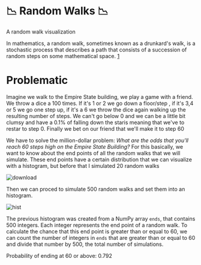 # :chart_with_downwards_trend: Random Walks :chart_with_downwards_trend: 
A random walk visualization

In mathematics, a random walk, sometimes known as a drunkard's walk, is a stochastic process that describes a path that consists of a succession of random steps on some mathematical space. [1](https://en.wikipedia.org/wiki/Random_walk)
# Problematic 
Imagine we walk to the Empire State building, we play a game with a friend. We throw a dice a 100 times. If it's 1 or 2 we go down a floor/step , if it's 3,4 or 5 we go one step up, if it's a 6 we throw the dice again walking up the resulting number of steps. We can't go below 0 and we can be a little bit clumsy and have a 0.1% of falling down the staris meaning that we've to restar to step 0. Finally we bet on our friend that we'll make it to step 60 

We have to solve the million-dollar problem: _What are the odds that you'll reach 60 steps high on the Empire State Building?_
For this basically, we want to know about the end points of all the random walks that we will simulate. These end points have a certain distribution that we can visualize with a histogram, but before that I simulated 20 random walks

![download](https://github.com/user-attachments/assets/55d7334f-e5b3-4072-b664-623e9dca6dc5)

Then we can proced to simulate 500 random walks and set them into an histogram.

![hist](https://github.com/user-attachments/assets/1e4cb052-7b5b-4ec8-b1a8-db5294f4ac74)

The previous histogram was created from a NumPy array `ends`, that contains 500 integers. Each integer represents the end point of a random walk. To calculate the chance that this end point is greater than or equal to 60, we can count the number of integers in `ends` that are greater than or equal to 60 and divide that number by 500, the total number of simulations.

Probability of ending at 60 or above: 0.792


